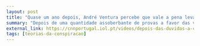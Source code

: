 ```yaml
---
layout: post
title: "Quase um ano depois, André Ventura percebe que vale a pena levar a vacina"
summary: "Depois de uma quantidade assoberbante de provas a favor das vacinas contra a COVID-19 em prevenir infeções, hospitalizações e mortes, André Ventura decide, finalmente, que pode levar a vacina"
external_link: https://cnnportugal.iol.pt/videos/depois-das-duvidas-a-certeza-quero-vacinar-me-diz-andre-ventura/61d75d460cf21a10a418000a
tags: [teorias-da-conspiracao]
---
```

